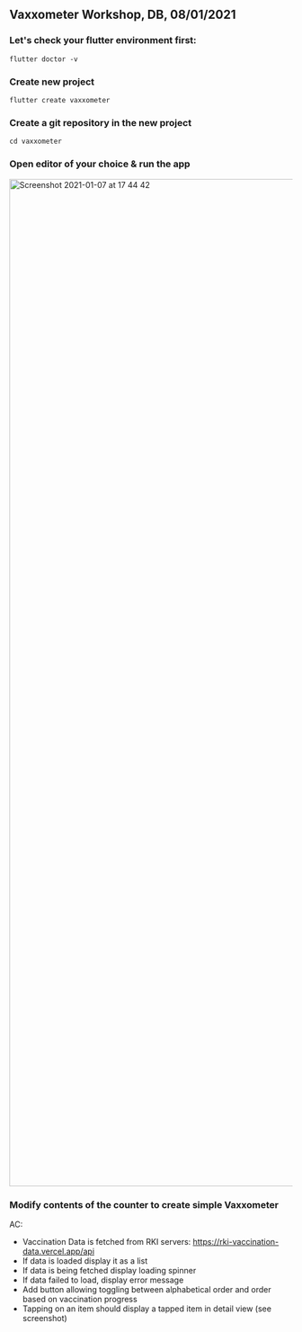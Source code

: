## Vaxxometer Workshop, DB, 08/01/2021

### Let's check your flutter environment first:

```
flutter doctor -v
```

### Create new project

```
flutter create vaxxometer
```

### Create a git repository in the new project

```
cd vaxxometer
```

### Open editor of your choice & run the app

<img width="1792" alt="Screenshot 2021-01-07 at 17 44 42" src="https://user-images.githubusercontent.com/121164/103919209-1515aa00-5110-11eb-85c6-6390254b96ce.png">

### Modify contents of the counter to create simple Vaxxometer

AC:

- Vaccination Data is fetched from RKI servers: https://rki-vaccination-data.vercel.app/api
- If data is loaded display it as a list
- If data is being fetched display loading spinner
- If data failed to load, display error message
- Add button allowing toggling between alphabetical order and order based on vaccination progress
- Tapping on an item should display a tapped item in detail view (see screenshot)
